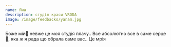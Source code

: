 ```yaml
---
name: Яна
description: студія краси VRODA
image: /image/feedbacks/yanam.jpg
---
```


Боже мій💓 невже це моя студія плачу..
Все абсолютно все в саме серце🤗, яка ж я рада що обрала саме вас..
Це мрія
